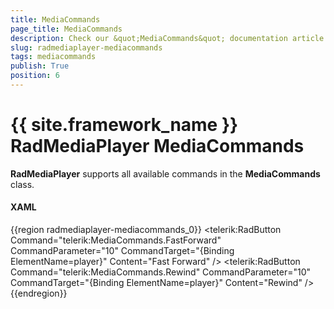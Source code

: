 ```yaml
---
title: MediaCommands
page_title: MediaCommands
description: Check our &quot;MediaCommands&quot; documentation article for the RadMediaPlayer {{ site.framework_name }} control.
slug: radmediaplayer-mediacommands
tags: mediacommands
publish: True
position: 6
---
```


# {{ site.framework_name }} RadMediaPlayer MediaCommands

__RadMediaPlayer__ supports all available commands in the __MediaCommands__ class.

#### __XAML__

{{region radmediaplayer-mediacommands_0}}
	<StackPanel Orientation="Vertical">
		<telerik:RadButton Command="telerik:MediaCommands.FastForward" 
						   CommandParameter="10"
						   CommandTarget="{Binding ElementName=player}"
						   Content="Fast Forward" />
		<telerik:RadButton Command="telerik:MediaCommands.Rewind" 
						   CommandParameter="10"
						   CommandTarget="{Binding ElementName=player}"
						   Content="Rewind" />
	</StackPanel>
{{endregion}}